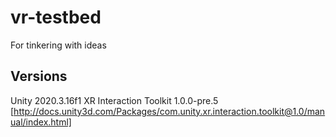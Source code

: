# vr-testbed
For tinkering with ideas

## Versions
Unity 2020.3.16f1
XR Interaction Toolkit 1.0.0-pre.5 [http://docs.unity3d.com/Packages/com.unity.xr.interaction.toolkit@1.0/manual/index.html]
